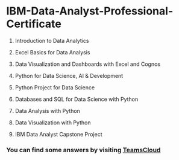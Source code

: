# IBM-Data-Analyst-Professional-Certificate

01. Introduction to Data Analytics

02. Excel Basics for Data Analysis

03. Data Visualization and Dashboards with Excel and Cognos

04. Python for Data Science, AI & Development

05. Python Project for Data Science

06. Databases and SQL for Data Science with Python

07. Data Analysis with Python

08. Data Visualization with Python

09. IBM Data Analyst Capstone Project

### You can find some answers by visiting <a href="https://teamscloud.blogspot.com/">TeamsCloud</a>
